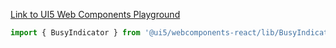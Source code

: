 [Link to UI5 Web Components Playground](https://sap.github.io/ui5-webcomponents/playground/components/BusyIndicator/)

```jsx
import { BusyIndicator } from '@ui5/webcomponents-react/lib/BusyIndicator';
```